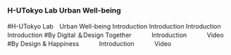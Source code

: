 

### H-UTokyo Lab Urban Well-being
#H-UTokyo Lab　Urban Well-being
   Introduction   Introduction   Introduction   Introduction
#By Digital ＆Design Together
　　　Introduction
　　　Video
#By Design & Happiness
　　　Introduction
　　　Video

